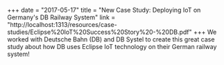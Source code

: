 +++
date = "2017-05-17"
title = "New Case Study: Deploying IoT on Germany's DB Railway System"
link = "http://localhost:1313/resources/case-studies/Eclipse%20IoT%20Success%20Story%20-%20DB.pdf"
+++
We worked with Deutsche Bahn (DB) and DB Systel to create this great case study about how DB uses Eclipse IoT technology on their German railway system!